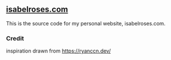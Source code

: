 ## [isabelroses.com](https://isabelroses.com)

This is the source code for my personal website, isabelroses.com. 

### Credit

inspiration drawn from https://ryanccn.dev/